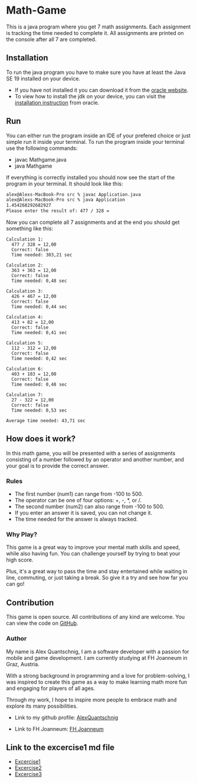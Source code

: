 # Math-Game

This is a java program where you get 7 math assignments. Each assignment is tracking the time needed to complete it. All assignments are printed on the console after all 7 are completed.

## Installation

To run the java program you have to make sure you have at least the Java SE 19 installed on your device.

- If you have not installed it you can download it from the [oracle website](https://www.oracle.com/java/technologies/javase/jdk19-archive-downloads.html).
- To view how to install the jdk on your device, you can visit the [installation instruction](https://docs.oracle.com/en/java/javase/20/install/overview-jdk-installation.html#GUID-8677A77F-231A-40F7-98B9-1FD0B48C346A) from oracle.

## Run

You can either run the program inside an IDE of your prefered choice or just simple run it inside your terminal.
To run the program inside your terminal use the following commands:

- javac Mathgame.java
- java Mathgame

If everything is correctly installed you should now see the start of the program in your terminal.
It should look like this:

```cmd
alex@Alexs-MacBook-Pro src % javac Application.java
alex@Alexs-MacBook-Pro src % java Application
1.454268292682927
Please enter the result of: 477 / 328 = 
```

Now you can complete all 7 assignments and at the end you should get something like this:

```finished
Calculation 1: 
  477 / 328 = 12,00 
  Correct: false 
  Time needed: 303,21 sec

Calculation 2: 
  363 + 363 = 12,00 
  Correct: false 
  Time needed: 0,48 sec

Calculation 3: 
  426 + 467 = 12,00 
  Correct: false 
  Time needed: 0,44 sec

Calculation 4: 
  413 + 82 = 12,00 
  Correct: false 
  Time needed: 0,41 sec

Calculation 5: 
  112 - 312 = 12,00 
  Correct: false 
  Time needed: 0,42 sec

Calculation 6: 
  403 + 103 = 12,00 
  Correct: false 
  Time needed: 0,48 sec

Calculation 7: 
  27 - 322 = 12,00 
  Correct: false 
  Time needed: 0,53 sec

Average time needed: 43,71 sec
```

## How does it work?

In this math game, you will be presented with a series of assignments consisting of a number followed by an operator and another number, and your goal is to provide the correct answer.

### Rules

- The first number (num1) can range from -100 to 500.
- The operator can be one of four options: +, -, *, or /.
- The second number (num2) can also range from -100 to 500.
- If you enter an answer it is saved, you can not change it.
- The time needed for the answer is always tracked.

### Why Play?

This game is a great way to improve your mental math skills and speed, while also having fun. You can challenge yourself by trying to beat your high score.

Plus, it's a great way to pass the time and stay entertained while waiting in line, commuting, or just taking a break. So give it a try and see how far you can go!

## Contribution

This game is open source. All contributions of any kind are welcome. You can view the code on [GitHub](https://github.com/QuantschnigAlex).

### Author

My name is Alex Quantschnig, I am a software developer with a passion for mobile and game development. I am currently studying at FH Joanneum in Graz, Austria.

With a strong background in programming and a love for problem-solving, I was inspired to create this game as a way to make learning math more fun and engaging for players of all ages.

Through my work, I hope to inspire more people to embrace math and explore its many possibilities.

- Link to my github profile: [AlexQuantschnig](https://github.com/AlexQuantschnig)

- Link to FH Joanneum: [FH Joanneum](https://www.fh-joanneum.at/)

## Link to the excercise1 md file

- [Excercise1](exercise1.md)
- [Excercise2](exercise2.md)
- [Excercise3](exercise3.md)
